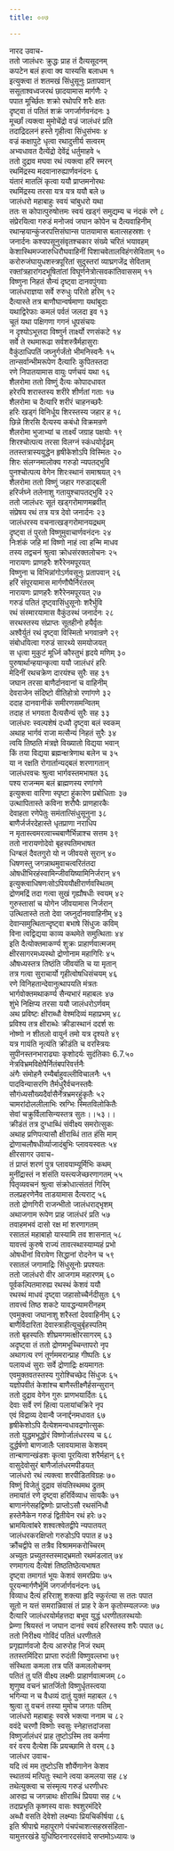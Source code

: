 ```yaml
---
title: ००७

---
```

नारद उवाच-  
ततो जालंधरः क्रुद्धः प्राह तं दैत्यसूदनम्  
कपटेन बलं हत्वा क्व यास्यसि बलाधम १  
इत्युक्त्वा तं शतमखं सिंधुसूनुः प्रतापवान्  
ससूताश्वध्वजरथं छादयामास मार्गणैः २  
पपात मूर्च्छितः शक्रो रथोपरि शरैः क्षतः  
दृष्ट्वा तं पतितं शक्रं जगर्जार्णवनंदनः ३  
मूर्च्छां त्यक्त्वा मुमोचेंद्रो वज्रं जालंधरं प्रति  
तदाद्रिदलनं हस्ते गृहीत्वा सिंधुसंभवः ४  
वज्रं कक्षापुटे धृत्वा रथादुत्तीर्य सत्वरम्  
अभ्यधावत दैत्येंद्रो देवेंद्रं धर्तुमाहवे ५  
ततो दुद्राव मघवा रथं त्यक्त्वा हरिं स्मरन्  
रथमिंद्रस्य मदवानारुह्यार्णवनंदनः ६  
यंतारं मातलिं कृत्वा ययौ प्राप्तमनोरथः  
रथमिंद्रस्य तरसा यत्र यत्र ययौ बले ७  
जालंधरो महाबाहुः स्वयं चांबुधरो यथा  
ततः स कोपात्पुरुषोत्तमः स्वयं खड्गं समुद्यम्य च नंदकं रणे ८  
संप्रेरयित्वा गरुडं मनोजवं जघान कोपेन च दैत्यवाहिनीम्  
रथान्हयान्कुंजरपत्तिसंघान्स पातयामास बलात्सहस्रशः ९  
जनार्दनः कश्यपसूनुसंवृतश्चकार संख्ये चरितं भयावहम्  
केशास्थिमज्जारुधिरौघवाहिनीं पिशाचवेतालविहंगसेविताम् १०  
करोरुजंघायुधशस्त्रपूरितां सुदुस्तरां व्याघ्रगजेंद्र सेविताम्  
रक्तांत्रहारांगदभूषितांतां विघूर्णनेत्रोत्सवकांतिवाससम् ११  
विष्णुना निहतं सैन्यं दृष्ट्वा दानवपुंगवाः  
जालंधराज्ञया सर्वे रुरुधुः परितो हरिम् १२  
दैत्यास्ते तत्र बाणौघान्वर्षमाणा यथांबुदाः  
यथाद्विरेफाः कमलं पर्वतं जलदा इव १३  
चूतं यथा पक्षिगणा गगनं धूपसंचयः  
न दृश्योऽभूत्तदा विष्णुर्न तार्क्ष्यो रणसंकटे १४  
सर्वे ते रथमारूढा सर्वशस्त्रैर्महासुराः  
वैकुंठाधिपतिं जघ्नुर्गर्जंतो भीमनिस्वनैः १५  
तान्सर्वान्भीमरूपेण दैत्यारिः कुपितस्तदा  
रणे निपातयामास वायुः पर्णचयं यथा १६  
शैलरोमा ततो विष्णुं दैत्यः कोपादधावत  
हरेरपि शरास्तस्य शरीरे शीर्णतां गताः १७  
शैलरोमा च दैत्यारि शरीरं चाहनच्छरैः  
हरिः खड्गं विनिर्धूय शिरस्तस्य जहार ह १८  
छिन्ने शिरसि दैत्यस्य कबंधो विक्रमन्रणे  
शैलरोमा भुजाभ्यां च तार्क्ष्यं जग्राह पक्षयोः १९  
शिरश्चोत्पत्य तरसा विलग्नं स्कंधयोर्दृढम्  
ततस्तत्रास्ययुद्धेन हृषीकेशोऽपि विस्मितः २०  
शिरः संलग्नमालोक्य गरुडो न्यपतद्भुवि  
पुनश्चोत्पत्य वेगेन शिरःस्थानं समाश्रयत् २१  
शैलरोमा ततो विष्णुं जहार गरुडाद्बली  
हरिर्जघ्ने तलेनाशु गतायुश्चापतद्भुवि २२  
ततो जालंधरः सूतं खड्गरोमाणमब्रवीत्  
संप्रेषय रथं तत्र यत्र देवो जनार्दनः २३  
जालंधरस्य वचनात्खङ्गरोमानयद्रथम्  
दृष्ट्वा तं पुरतो विष्णुमुवाचार्णवनंदनः २४  
निःशंकं जहि मां विष्णो नाहं त्वा हन्मि माधव  
तस्य तद्वचनं श्रुत्वा क्रोधसंरक्तलोचनः २५  
नारायणः प्राणहरैः शरैरेनमपूरयत्  
विष्णुना च विभिन्नांगोऽर्णवसूनुः प्रतापवान् २६  
हरिं संपूरयामास मार्गणौघैर्निरंतरम्  
नारायणः प्राणहरैः शरैरेनमपूरयत् २७  
गरुडं पतितं दृष्ट्वासिंधुसूनोः शरैर्भुवि  
रथं संस्मारयामास वैकुंठस्थं जनार्दनः २८  
सरथस्तस्य संप्राप्तः सूतहीनो हयैर्वृतः  
अश्वैर्युतं रथं दृष्ट्वा विस्मितो भगवान्रणे २९  
संबोधयित्वा गरुडं सारथ्ये समयोजयत्  
स धृत्वा मुकुटं मूर्ध्नि कौस्तुभं हृदये मणिम् ३०  
पुरुषार्थान्हयान्कृत्वा ययौ जालंधरं हरिः  
मेदिनीं रथचक्रेण दारयंश्च सुरैः सह ३१  
जघान तरसा बाणैर्दानवानां च वाहिनीम्  
देवराजेन संदिष्टो वीतिहोत्रो रणांगणे ३२  
ददाह दानवानीकं समीरणसमन्वितम्  
तदाह तं भगवता दैत्यसैन्यं सुरैः सह ३३  
जालंधरः स्वल्पशेषं दध्यौ दृष्ट्वा बलं स्वकम्  
अथाह भार्गवं राजा मत्सैन्यं निहतं सुरैः ३४  
त्वयि तिष्ठति मंत्रज्ञे विख्यातो विद्यया भवान्  
किं तया विद्यया ब्रह्मन्क्षत्रेणाथ बलेन च ३५  
या न रक्षति रोगार्तान्यद्बलं शरणागतान्  
जालंधरवचः श्रुत्वा भार्गवस्तमभाषत ३६  
पश्य राजन्मम बलं ब्राह्मणस्य रणांगणे  
इत्युक्त्वा वारिणा स्पृष्टा हुंकारेण प्रबोधिताः ३७  
उत्थापितास्ते कविना शरौघैः प्राणहारकैः  
देवाहता रणेपेतुः समंतात्सिंधुसूनुना ३८  
बाणैर्जर्जरदेहास्ते धृतप्राणा नराधिप  
न मृतास्त्वमरत्वाच्चबाणैर्भिन्नाश्च सत्तम ३९  
ततो नारायणोदेवो बृहस्पतिमभाषत  
धिग्बलं दैवतगुरो यो न जीवयसे सुरान् ४०  
धिषणस्तु जगन्नाथमुवाचत्वरितंतदा  
ओषधीभिरहंस्वामिन्जीवयिष्यामिनिर्जरान् ४१  
इत्युक्त्वाधिषणःसोऽपिययौक्षीरार्णवस्थितम्  
द्रोणमद्रिं तदा गत्वा सुखं गृह्यौषधीः स्वयम् ४२  
गुरुस्तासां च योगेन जीवयामास निर्जरान्  
उत्थितास्ते ततो देवा जघ्नुर्दानववाहिनीम् ४३  
देवान्समुत्थितान्दृष्ट्वा बभाषे सिंधुजः कविम्  
विना त्वद्विद्यया काव्य कथमेते समुत्थिताः ४४  
इति दैत्योक्तमाकर्ण्य शुक्रः प्राहार्णवात्मजम्  
क्षीरसागरमध्यस्थो द्रोणोनाम महागिरिः ४५  
औषध्यस्तत्र तिष्ठंति जीवयंति च या मृतान्  
तत्र गत्वा सुराचार्यो गृहीत्वोषधिसंचयम् ४६  
रणे विनिहतान्देवानुत्थापयति मंत्रतः  
भार्गवोक्तमथाकर्ण्य सैन्यभारं महाबलः ४७  
शुंभे निक्षिप्य तरसा ययौ जालंधरोऽर्णवम्  
अथ प्रविष्टः क्षीराब्धौ वेश्मदिव्यं महाप्रभम् ४८  
प्रविश्य तत्र क्षीराब्धेः क्रीडास्थानं ददर्श सः  
नोष्णो न शीतलो वायुर्न तमो यत्र दृश्यते ४९  
यत्र गायंति नृत्यंति क्रीडंति च वरस्त्रियः  
सुपीनस्तनभाराढ्याः कृशोदर्यः सुदंतिकाः 6.7.५०  
नेत्रविभ्रमविक्षेपैर्नितंबपरिवर्त्तनैः  
अंगैः संमोहनै रम्यैर्बाहुवल्लीविचालनैः ५१  
पादविन्यासरणि तैर्मधुरैर्वचनस्तवैः  
सौगंध्यसौख्यदैर्वासैर्नेत्रभ्रमरहुंकृतैः ५२  
चामरांदोललीलाभिः स्रग्भिः स्मितविलोकितैः  
सेवां चक्रुर्विलासिन्यस्तत्र सुतः।।५३।।  
क्रीडंतं तत्र दुग्धाब्धिं संवीक्ष्य समरोत्सुकः  
अथाह प्रणिपत्यासौ क्षीराब्धिं तात हंसि माम्  
द्रोणाचलौषधीर्व्याजादंबुभिः प्लावयस्वतः ५४  
क्षीरसागर उवाच-  
तं प्राप्तं शरणं पुत्र प्लावयाम्यूर्मिभिः कथम्  
मुनींद्रास्तं न शंसंति यस्त्यजेच्छरणागतम् ५५  
पितृव्यवचनं श्रुत्वा संक्रोधात्संततं गिरिम्  
तलप्रहरणेनैव ताडयामास दैत्यराट् ५६  
ततो द्रोणगिरी राजन्भीतो जालंधराद्भृशम्  
अथाजगाम रूपेण प्राह जालंधरं प्रति ५७  
तवाहमभवं दासो रक्ष मां शरणागतम्  
रसातलं महाबाहो यास्यामि तव शासनात् ५८  
यावत्त्वं कुरुषे राज्यं तावत्स्थास्याम्यहं प्रभो  
ओषधीनां विरावेण सिद्धानां रोदनेन च ५९  
रसातलं जगामाद्रिः सिंधुसूनोः प्रपश्यतः  
ततो जालंधरो वीर आजगाम महारणम् ६०  
पूर्वकल्पितमारुह्य रथस्थं केशवं ययौ  
रथस्थं माधवं दृष्ट्वा जहासोच्चैर्नदीसुतः ६१  
तावत्त्वं तिष्ठ शकटे यावद्धन्यामरीनहम्  
एवमुक्त्वा जघानाशु शरैस्तां देववाहिनीम् ६२  
बाणैर्विदारिता देवास्त्राहीत्यूचुर्बृहस्पतिम्  
ततो बृहस्पतिः शीघ्रमगमत्क्षीरसागरम् ६३  
अदृष्ट्वा तं ततो द्रोणमभूच्चिन्तापरो नृप  
अथागत्य रणं तूर्णममरान्प्राह गीष्पतिः ६४  
पलायध्वं सुराः सर्वे द्रोणाद्रिः क्षयमागतः  
एवमुक्तवतस्तस्य गुरोश्चिच्छेद सिंधुजः ६५  
यज्ञोपवीतं केशांश्च बाणैस्तीक्ष्णैर्हसन्सुरान्  
ततो दुद्राव वेगेन गुरुः प्राणभयार्दितः ६६  
देवाः सर्वे रणं हित्वा पलायांचक्रिरे नृप  
एवं विद्राव्य देवान्वै जनार्द्दनमधावत ६७  
हृषीकेशोऽपि दैत्येशमन्वधावद्रणोत्सुकः  
ततो युद्धमभूद्धोरं विष्णोर्जालंधरस्य च ६८  
दुर्द्धर्षणो बाणजालैः प्लावयामास केशवम्  
तान्बाणान्खंडशः कृत्वा पूरयित्वा शरैर्महान् ६९  
वासुदेवोसुरं बाणैर्जालंधरमपीडयत्  
जालंधरो रथं त्यक्त्वा शरपीडितविग्रहः ७०  
विष्णुं विजेतुं दुद्राव संयतिस्थमथ द्रुतम्  
तमायांतं रणे दृष्ट्वा हरिर्विव्याध सायकैः ७१  
बाणानंगेसहद्विष्णोः प्राप्तोऽसौ रथसंनिधौ  
हस्तेनैकेन गरुडं द्वितीयेन रथं हरेः ७२  
भ्रामयित्वांबरे शश्वत्श्वेतद्वीपे न्यपातयत्  
जालंधरकरक्षिप्तो गरुडोऽपि पपात ह ७३  
क्रौंचद्वीपे स तत्रैव विश्राममकरोच्चिरम्  
अच्युतः प्रच्युतस्तस्माद्भ्रमतो रथमंडलात् ७४  
रणमागत्य दैत्येशं तिष्ठतिष्ठेत्यभाषत  
दृष्ट्वा तमागतं भूयः केशवं समरप्रियः ७५  
पूरयन्मार्गणैर्भूमिं जगर्जार्णवनंदनः ७६  
विव्याध दैत्यं हरिराशु शक्त्या हृदि स्फुरंत्या स ततः पपात  
सूतो न यत्तं समरान्निवासं तं प्राह रे केन कृतोस्म्यलज्जः ७७  
दैत्यारि जालंधरयोर्महत्तदा बभूव युद्धं धरणीतलस्थयोः  
प्रेम्णा श्रियस्तं न जघान दानवं स्वयं हरिस्तस्य शरैः पपात ७८  
ततो निरीक्ष्य गोविंदं पतितं धरणीतले  
प्रगृह्यार्णवजो दैत्य आरुरोह निजं रथम्  
ततस्तमिंदिरा प्राप्ता रुदंती विष्णुवल्लभा ७९  
संस्थिता कमला तत्र पतिं कमललोचनम्  
पतितं तु पतिं वीक्ष्य लक्ष्मीः प्राहार्णवात्मजम् ८०  
शृणुष्व वचनं भ्रातर्जितो विष्णुर्धृतस्त्वया  
भगिन्या न च वैधव्यं दातुं युक्तं महाबल ८१  
श्रुत्वा तु वचनं तस्या मुमोच जगतः पतिम्  
जालंधरो महाबाहुः स्वस्रे भक्त्या ननाम च ८२  
ववंदे चरणौ विष्णोः स्वसुः स्नेहात्तदांजसा  
विष्णुर्जालंधरं प्राह तुष्टोऽस्मि तव कर्मणा  
वरं वरय दैत्येश किं प्रयच्छामि ते वरम् ८३  
जालंधर उवाच-  
यदि त्वं मम तुष्टोऽसि शौर्येणानेन केशव  
स्थातव्यं मत्पितुः स्थाने त्वया कमलया सह ८४  
तथेत्युक्त्वा च संस्मृत्य गरुडं धरणीधरः  
आरुह्य च जगन्नाथः क्षीराब्धिं प्रियया सह ८५  
तदाप्रभृति कृष्णस्य वासः श्वशुरमंदिरे  
अब्धौ वसति देवेशो लक्ष्म्याः प्रियचिकीर्षया ८६  
इति श्रीपाद्मे महापुराणे पंचपंचाशत्सहस्रसंहिता-  
यामुत्तरखंडे युधिष्ठिरनारदसंवादे सप्तमोऽध्यायः ७